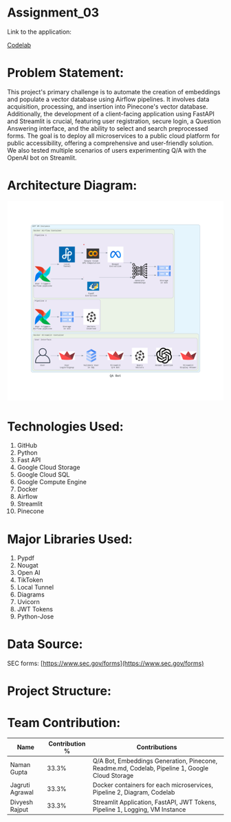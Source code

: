 # Assignment_03

Link to the application:

[Codelab](https://codelabs-preview.appspot.com/?file_id=12V29Rn_Nx-NDkgDGsAxt18EHa0Y63-0kB3j7cFtKiKo#9)

# Problem Statement:

This project's primary challenge is to automate the creation of embeddings and populate a vector database using Airflow pipelines. It involves data acquisition, processing, and insertion into Pinecone's vector database. Additionally, the development of a client-facing application using FastAPI and Streamlit is crucial, featuring user registration, secure login, a Question Answering interface, and the ability to select and search preprocessed forms. The goal is to deploy all microservices to a public cloud platform for public accessibility, offering a comprehensive and user-friendly solution. We also tested multiple scenarios of users experimenting Q/A with the OpenAI bot on Streamlit. 



# Architecture Diagram:

![Architecture Diagram](https://raw.githubusercontent.com/BigDataIA-Fall2023-Team4/Assignment_03/main/Diagrams/Architecture%20diagram.png?token=GHSAT0AAAAAACI2QJ3QFJTWUCWIBMYRWV3SZKFJM2A)


# Technologies Used:

1. GitHub
2. Python
3. Fast API
4. Google Cloud Storage
5. Google Cloud SQL
6. Google Compute Engine
7. Docker
8. Airflow
9. Streamlit
10. Pinecone

# Major Libraries Used:

1. Pypdf
2. Nougat
3. Open AI
4. TikToken
5. Local Tunnel
6. Diagrams
7. Uvicorn
8. JWT Tokens
9. Python-Jose

# Data Source:

SEC forms: [https://www.sec.gov/forms](https://www.sec.gov/forms)

# Project Structure:



# Team Contribution:

| Name            | Contribution % | Contributions |
|-----------------|----------------|---------------|
| Naman Gupta     |     33.3%      |    Q/A Bot, Embeddings Generation, Pinecone, Readme.md, Codelab, Pipeline 1, Google Cloud Storage         |
| Jagruti Agrawal |     33.3%      |     Docker containers for each microservices, Pipeline 2, Diagram, Codelab         |
| Divyesh Rajput  |     33.3%      |    Streamlit Application, FastAPI, JWT Tokens, Pipeline 1, Logging, VM Instance           |
